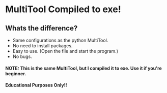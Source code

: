 # MultiTool Compiled to exe!

## Whats the difference?
- Same configurations as the python MultiTool.
- No need to install packages.
- Easy to use. (Open the file and start the program.)
- No bugs.



#### NOTE: This is the same MultiTool, but I compiled it to exe. Use it if you're beginner.

#### Educational Purposes Only!!